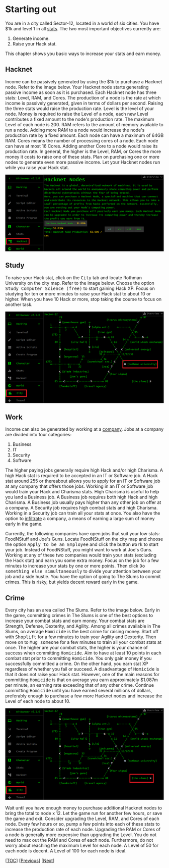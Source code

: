 # Starting out

You are in a city called Sector-12, located in a world of six cities. You have
$1k and level 1 in all
[stats](https://bitburner-official.readthedocs.io/en/latest/basicgameplay/stats.html).
The two most important objectives currently are:

1. Generate income.
1. Raise your Hack stat.

This chapter shows you basic ways to increase your stats and earn money.

<!-- ================================================================= -->

## Hacknet

Income can be passively generated by using the $1k to purchase a Hacknet node.
Refer to the image below. Your Hacknet node starts generating passive income as
soon as it is purchased. Each Hacknet node has three stats: Level, RAM, and
Cores. The production of a node is the rate at which income is passively
generated, given in terms of dollars per second. Raising the three stats would
raise the production rate. Level is the level of your node. Money is required to
raise the Level of a node, each new Level contributes a fixed amount to the
node's production rate. The maximum Level of each node is 200. RAM refers to the
amount of memory available to run a node. Adding more RAM to a node would
increase the node's production rate by a fixed amount. Each node can have a
maximum of 64GB RAM. Cores means the number of processing cores of a node. Each
node can have at most 16 Cores. Adding another Core to a node would raise its
production rate. In general, the higher is the Level, RAM, or Cores the more
money it costs to raise one of these stats. Plan on purchasing one or more nodes
to generate even more passive income. Let your Hacknet nodes run while you raise
your Hack stat.

![Hacknet](image/hacknet.png "Hacknet")

## Study

To raise your Hack stat, click on the <kbd>City</kbd> tab and locate Rothman
University on the city map. Refer to the image below. Choose the option
<kbd>Study Computer Science (free)</kbd> to start gaining Hack XP. Focus on
studying for ten or more minutes to raise your Hack stat to about 10 or higher.
When you have 10 Hack or more, stop taking the course to focus on another task.

![Rothman University](image/rothman-university.png "Rothman University")

<!-- ================================================================= -->

## Work

Income can also be generated by working at a
[company](https://bitburner-official.readthedocs.io/en/latest/basicgameplay/companies.html).
Jobs at a company are divided into four categories:

1. Business
1. IT
1. Security
1. Software

The higher paying jobs generally require high Hack and/or high Charisma. A high
Hack stat is required to be accepted in an IT or Software job. A Hack stat
around 255 or thereabout allows you to apply for an IT or Software job at any
company that offers those jobs. Working in an IT or Software job would train
your Hack and Charisma stats. High Charisma is useful to help you land a
Business job. A Business job requires both high Hack and high Charisma. A
Business job usually pays higher than any other job on offer at a company. A
Security job requires high combat stats and high Charisma. Working in a Security
job can train all your stats at once. You also have the option to
[infiltrate](https://bitburner-official.readthedocs.io/en/latest/basicgameplay/infiltration.html)
a company, a means of earning a large sum of money early in the game.

Currently, the following companies have open jobs that suit your low stats:
FoodNStuff and Joe's Guns. Locate FoodNStuff on the city map and choose the
option <kbd>Apply to be an Employee</kbd> and click the button <kbd>Work</kbd>
to start your job. Instead of FoodNStuff, you might want to work at Joe's Guns.
Working at any of these two companies would train your stats (excluding the Hack
stat) and earn you some extra money. Focus on the job for a few minutes to
increase your stats by one or more points. Then click <kbd>Do something else
simultaneously</kbd> to divide your attention between your job and a side
hustle. You have the option of going to The Slums to commit crimes. This is
risky, but yields decent reward early in the game.

<!-- ================================================================= -->

## Crime

Every city has an area called The Slums. Refer to the image below. Early in the
game, committing crimes in The Slums is one of the best options to increase your
combat stats and earn money. Your combat stats are Strength, Defense, Dexterity,
and Agility. Among all crimes available in The Slums, on average
<kbd>Homicide</kbd> is the best crime for raising money. Start off with
<kbd>Shoplift</kbd> for a few minutes to train your Agility and Dexterity. Then
move on to <kbd>Mug someone</kbd> for a few minutes to train all your combat
stats at once. The higher are your combat stats, the higher is your chance of
success when committing <kbd>Homicide</kbd>. Aim to have at least 10 points in
each combat stat prior to committing <kbd>Homicide</kbd>. You only gain money if
you successfully committed a crime. On the other hand, you earn stat XP
regardless of whether you fail or succeed. A disadvantage of <kbd>Homicide</kbd>
is that it does not raise your Hack stat. However, one of the main reasons for
committing <kbd>Homicide</kbd> is that on average you earn approximately $1.087m
per minute, an earning rate exceeding that of any other crime. Continue
committing <kbd>Homicide</kbd> until you have earned several millions of
dollars, preferably enough to purchase a few more Hacknet nodes and increase the
Level of each node to about 10.

![The Slums](image/slums.png "The Slums")

Wait until you have enough money to purchase additional Hacknet nodes to bring
the total to node x 12. Let the game run for another few hours, or save the game
and exit. Consider upgrading the Level, RAM, and Cores of each node. Every few
hours or so, pump a few points into each of these stats to increase the
production rate of each node. Upgrading the RAM or Cores of a node is generally
more expensive than upgrading the Level. You do not need to max out the RAM and
Cores of each node. Furthermore, do not worry about reaching the maximum Level
for each node. A Level of 50 for each node is decent. A Level of 100 for each
node is ideal.

[[TOC](README.md "Table of Contents")] [[Previous](intro.md "Introduction")]
[[Next](script.md "First script")]
